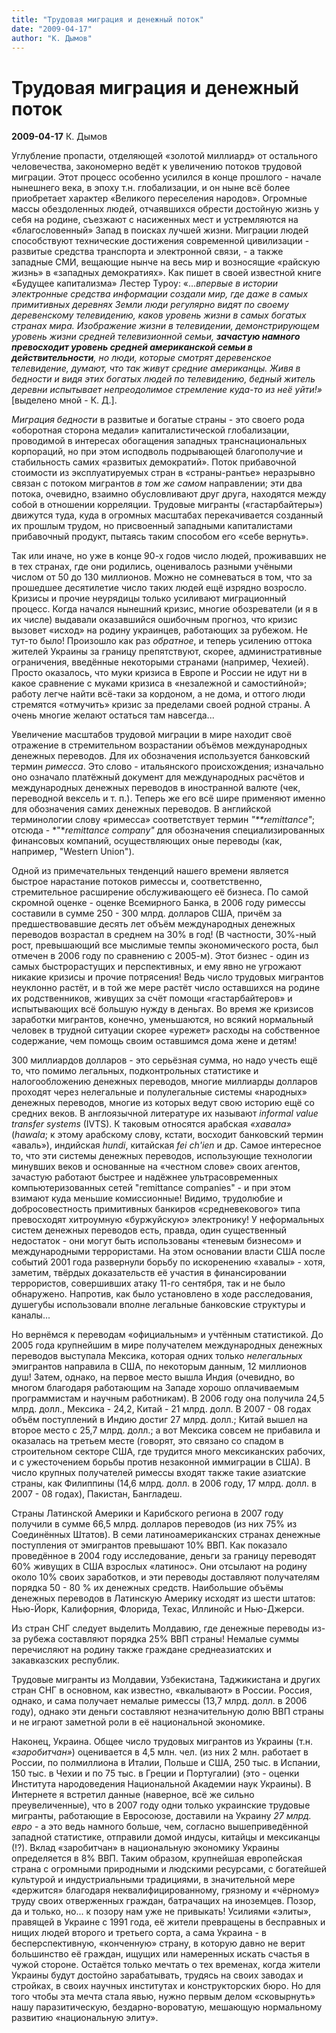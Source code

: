 ```yaml
---
title: "Трудовая миграция и денежный поток"
date: "2009-04-17"
author: "К. Дымов"
---
```


# Трудовая миграция и денежный поток

**2009-04-17** К. Дымов

Углубление пропасти, отделяющей «золотой миллиард» от остального человечества, закономерно ведёт к увеличению потоков трудовой миграции. Этот процесс особенно усилился в конце прошлого - начале нынешнего века, в эпоху т.н. глобализации, и он ныне всё более приобретает характер «Великого переселения народов». Огромные массы обездоленных людей, отчаявшихся обрести достойную жизнь у себя на родине, съезжают с насиженных мест и устремляются на «благословенный» Запад в поисках лучшей жизни. Миграции людей способствуют технические достижения современной цивилизации - развитые средства транспорта и электронной связи, - а также западные СМИ, вещающие нынче на весь мир и возносящие «райскую жизнь» в «западных демократиях». Как пишет в своей известной книге «Будущее капитализма» Лестер Туроу: «...*впервые в истории электронные средства информации создали мир, где даже в самых примитивных деревнях Земли люди регулярно видят по своему деревенскому телевидению, каков уровень жизни в самых богатых странах мира. Изображение жизни в телевидении, демонстрирующем уровень жизни средней телевизионной семьи, **зачастую намного превосходит уровень средней американской семьи в действительности**, но люди, которые смотрят деревенское телевидение, думают, что так живут средние американцы. Живя в бедности и видя этих богатых людей по телевидению, бедный житель деревни испытывает непреодолимое стремление куда-то из неё уйти!»* [выделено мной - К. Д.].

*Миграция бедности* в развитые и богатые страны - это своего рода «оборотная сторона медали» капиталистической глобализации, проводимой в интересах обогащения западных транснациональных корпораций, но при этом исподволь подрывающей благополучие и стабильность самих «развитых демократий». Поток прибавочной стоимости из эксплуатируемых стран в «страны-рантье» неразрывно связан с потоком мигрантов *в том же* *самом* направлении; эти два потока, очевидно, взаимно обусловливают друг друга, находятся между собой в отношении корреляции. Трудовые мигранты («гастарбайтеры») движутся туда, куда в огромных масштабах перекачивается созданный их прошлым трудом, но присвоенный западными капиталистами прибавочный продукт, пытаясь таким способом его «себе вернуть».

Так или иначе, но уже в конце 90-х годов число людей, проживавших не в тех странах, где они родились, оценивалось разными учёными числом от 50 до 130 миллионов. Можно не сомневаться в том, что за прошедшее десятилетие число таких людей ещё изрядно возросло. Кризисы и прочие неурядицы только усиливают миграционный процесс. Когда начался нынешний кризис, многие обозреватели (и я в их числе) выдавали оказавшийся ошибочным прогноз, что кризис вызовет «исход» на родину украинцев, работающих за рубежом. Не тут-то было! Произошло как раз *обратное*, и теперь усилению оттока жителей Украины за границу препятствуют, скорее, административные ограничения, введённые некоторыми странами (например, Чехией). Просто оказалось, что муки кризиса в Европе и России не идут ни в какое сравнение с муками кризиса в «незалежной и самостийной»; работу легче найти всё-таки за кордоном, а не дома, и оттого люди стремятся «отмучить» кризис за пределами своей родной страны. А очень многие желают остаться там навсегда...

Увеличение масштабов трудовой миграции в мире находит своё отражение в стремительном возрастании объёмов международных денежных переводов. Для их обозначения используется банковский термин *римесса*. Это слово - итальянского происхождения; изначально оно означало платёжный документ для международных расчётов и международных денежных переводов в иностранной валюте (чек, переводной вексель и т. п.). Теперь же его всё шире применяют именно для обозначения самих денежных переводов. В английской терминологии слову «римесса» соответствует термин *"**remittance"*; отсюда - *"**remittance company"* для обозначения специализированных финансовых компаний, осуществляющих оные переводы (как, например, "Western Union").

Одной из примечательных тенденций нашего времени является быстрое нарастание потоков римессы и, соответственно, стремительное расширение обслуживающего её бизнеса. По самой скромной оценке - оценке Всемирного Банка, в 2006 году римессы составили в сумме 250 - 300 млрд. долларов США, причём за предшествовавшие десять лет объём международных денежных переводов возрастал в среднем на 30% в год! (В частности, 30%-ный рост, превышающий все мыслимые темпы экономического роста, был отмечен в 2006 году по сравнению с 2005-м). Этот бизнес - один из самых быстрорастущих и перспективных, и ему явно не угрожают никакие кризисы и прочие потрясения! Ведь число трудовых мигрантов неуклонно растёт, и в той же мере растёт число оставшихся на родине их родственников, живущих за счёт помощи «гастарбайтеров» и испытывающих всё большую нужду в деньгах. Во время же кризисов заработки мигрантов, конечно, уменьшаются, но всякий нормальный человек в трудной ситуации скорее «урежет» расходы на собственное содержание, чем помощь своим оставшимся дома жене и детям!

300 миллиардов долларов - это серьёзная сумма, но надо учесть ещё то, что помимо легальных, подконтрольных статистике и налогообложению денежных переводов, многие миллиарды долларов проходят через нелегальные и полулегальные системы «народных» денежных переводов, многие из которых ведут свою историю ещё со средних веков. В англоязычной литературе их называют *informal value transfer systems* (IVTS). К таковым относятся арабская *«хавала»* (*hawala*; к этому арабскому слову, кстати, восходит банковский термин «аваль»), индийская *hundi*, китайская *fei ch'ien* и др. Самое интересное то, что эти системы денежных переводов, использующие технологии минувших веков и основанные на «честном слове» своих агентов, зачастую работают быстрее и надёжнее ультрасовременных компьютеризованных сетей "remittance companies" - и при этом взимают куда меньшие комиссионные! Видимо, трудолюбие и добросовестность примитивных банкиров «средневекового» типа превосходят хитроумную «буржуйскую» электронику! У неформальных систем денежных переводов есть, правда, один существенный недостаток - они могут быть использованы «теневым бизнесом» и международными террористами. На этом основании власти США после событий 2001 года развернули борьбу по искоренению «хавалы» - хотя, заметим, твёрдых доказательств её участия в финансировании террористов, совершивших атаку 11-го сентября, так и не было обнаружено. Напротив, как было установлено в ходе расследования, душегубы использовали вполне легальные банковские структуры и каналы...

Но вернёмся к переводам «официальным» и учтённым статистикой. До 2005 года крупнейшим в мире получателем международных денежных переводов выступала Мексика, которая одних только *нелегальных* эмигрантов направила в США, по некоторым данным, 12 миллионов душ! Затем, однако, на первое место вышла Индия (очевидно, во многом благодаря работающим на Западе хорошо оплачиваемым программистам и научным работникам). В 2006 году она получила 24,5 млрд. долл., Мексика - 24,2, Китай - 21 млрд. долл. В 2007 - 08 годах объём поступлений в Индию достиг 27 млрд. долл.; Китай вышел на второе место с 25,7 млрд. долл.; а вот Мексика совсем не прибавила и оказалась на третьем месте (говорят, это связано со спадом в строительном секторе США, где трудится много мексиканских рабочих, и с ужесточением борьбы против незаконной иммиграции в США). В число крупных получателей римессы входят также такие азиатские страны, как Филиппины (14,6 млрд. долл. в 2006 году, 17 млрд. долл. в 2007 - 08 годах), Пакистан, Бангладеш.

Страны Латинской Америки и Карибского региона в 2007 году получили в сумме 66,5 млрд. долларов переводов (из них 75% из Соединённых Штатов). В семи латиноамериканских странах денежные поступления от эмигрантов превышают 10% ВВП. Как показало проведённое в 2004 году исследование, деньги за границу переводят 60% живущих в США взрослых «латинос». Они отсылают на родину около 10% своих заработков, и эти переводы доставляют получателям порядка 50 - 80 % их денежных средств. Наибольшие объёмы денежных переводов в Латинскую Америку исходят из шести штатов: Нью-Йорк, Калифорния, Флорида, Техас, Иллинойс и Нью-Джерси.

Из стран СНГ следует выделить Молдавию, где денежные переводы из-за рубежа составляют порядка 25% ВВП страны! Немалые суммы перечисляют на родину также граждане среднеазиатских и закавказских республик.

Трудовые мигранты из Молдавии, Узбекистана, Таджикистана и других стран СНГ в основном, как известно, «вкалывают» в России. Россия, однако, и сама получает немалые римессы (13,7 млрд. долл. в 2006 году), однако эти деньги составляют незначительную долю ВВП страны и не играют заметной роли в её национальной экономике.

Наконец, Украина. Общее число трудовых мигрантов из Украины (т.н. *«заробитчан»*) оценивается в 4,5 млн. чел. (из них 2 млн. работает в России, по полмиллиона в Италии, Польше и США, 250 тыс. в Испании, 150 тыс. в Чехии и по 75 тыс. в Греции и Португалии) (это - оценки Института народоведения Национальной Академии наук Украины). В Интернете я встретил данные (наверное, всё же сильно преувеличенные), что в 2007 году одни только украинские трудовые мигранты, работающие в Евросоюзе, доставили на Украину *27 млрд. евро* - а это ведь намного больше, чем, согласно вышеприведённой западной статистике, отправили домой индусы, китайцы и мексиканцы (!?). Вклад «заробитчан» в национальную экономику Украины определяется в 8% ВВП. Таким образом, крупнейшая европейская страна с огромными природными и людскими ресурсами, с богатейшей культурой и индустриальными традициями, в значительной мере «держится» благодаря неквалифицированному, грязному и «чёрному» труду своих отверженных граждан, батрачащих на иноземцев. Позор, да и только, но... к позору нам уже не привыкать! Усилиями «элиты», правящей в Украине с 1991 года, её жители превращены в бесправных и нищих людей второго и третьего сорта, а сама Украина - в бесперспективную, «конченную» страну, в которую давно не верит большинство её граждан, ищущих или намеренных искать счастья в чужой стороне. Остаётся только мечтать о тех временах, когда жители Украины будут достойно зарабатывать, трудясь на своих заводах и стройках, в своих научных институтах и конструкторских бюро. Но для того чтобы эта мечта стала явью, нужно первым делом «сковырнуть» нашу паразитическую, бездарно-вороватую, мешающую нормальному развитию «национальную элиту».